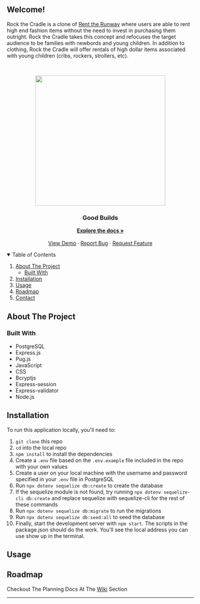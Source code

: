 ## Welcome!
Rock the Cradle is a clone of [Rent the Runway](https://www.renttherunway.com/) where users are able to rent high end fashion items without the need to invest in purchasing them outright. Rock the Cradle takes this concept and refocuses the target audience to be families with newbords and young children. In addition to clothing, Rock the Cradle will offer rentals of high dollar items associated with young children (cribs, rockers, strollers, etc).

<!-- PROJECT LOGO -->
<br />
<p align="center">
  <a href="https://github.com/andrewscohen/RockTheCradle">
    <img src="https://user-images.githubusercontent.com/67562159/105742635-c5a1ed00-5f09-11eb-9b0e-1f0e91adb7f0.png" width=350px height=350px/>
  </a>

  <h3 align="center">Good Builds</h3>

  <p align="center">
    <a href="https://github.com/andrewscohen/RockTheCradle/wiki"><strong>Explore the docs »</strong></a>
    <br />
    <br />
    <a href="https://rockthecradle.herokuapp.com/">View Demo</a>
    ·
    <a href="https://github.com/andrewscohen/RockTheCradle/issues">Report Bug</a>
    ·
    <a href="https://github.com/andrewscohen/RockTheCradle/issues">Request Feature</a>
  </p>
</p>



<!-- TABLE OF CONTENTS -->
<details open="open">
  <summary>Table of Contents</summary>
  <ol>
    <li>
      <a href="#about-the-project">About The Project</a>
      <ul>
        <li><a href="#built-with">Built With</a></li>
      </ul>
    </li>
    <li><a href="#installation">Installation</a></li>
    <li><a href="#usage">Usage</a></li>
    <li><a href="#roadmap">Roadmap</a></li>
    <li><a href="#contact">Contact</a></li>
  </ol>
</details>



<!-- ABOUT THE PROJECT -->
## About The Project

### Built With
- PostgreSQL
- Express.js
- Pug.js
- JavaScript
- CSS
- Bcryptjs
- Express-session
- Express-validator
- Node.js

<!-- GETTING STARTED -->
## Installation

To run this application locally, you'll need to:

1. `git clone` this repo
2. `cd` into the local repo
3. `npm install` to install the dependencies
4. Create a `.env` file based on the `.env.example` file included in the repo with your own values
5. Create a user on your local machine with the username and password specified in your `.env` file in PostgreSQL
6. Run `npx dotenv sequelize db:create` to create the database
7. If the sequelize module is not found, try running `npx dotenv sequelize-cli db:create` and replace sequelize with sequelize-cli for the rest of these commands
8. Run `npx dotenv sequelize db:migrate` to run the migrations
9. Run `npx dotenv sequelize db:seed:all` to seed the database
10. Finally, start the development server with `npm start`. The scripts in the package.json should do the work. You'll see the local address you can use show up in the terminal.

<!-- USAGE EXAMPLES -->
## Usage

<!-- ROADMAP -->
## Roadmap

Checkout The Planning Docs At The [Wiki](https://github.com/andrewscohen/RockTheCradle/wiki) Section

---
